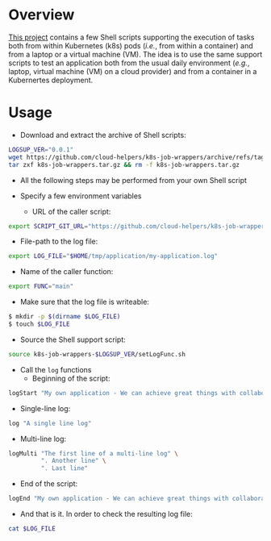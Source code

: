

# Overview
[This project](https://github.com/cloud-helpers/k8s-job-wrappers)
contains a few Shell scripts supporting the execution of tasks both from
within Kubernetes (k8s) pods (_i.e._, from within a container) and from
a laptop or a virtual machine (VM).
The idea is to use the same support scripts to test an application both
from the usual daily environment (_e.g._, laptop, virtual machine (VM) on
a cloud provider) and from a container in a Kubernertes deployment.

# Usage
* Download and extract the archive of Shell scripts:
```bash
LOGSUP_VER="0.0.1"
wget https://github.com/cloud-helpers/k8s-job-wrappers/archive/refs/tags/v$LOGSUP_VER.tar.gz -O k8s-job-wrappers.tar.gz
tar zxf k8s-job-wrappers.tar.gz && rm -f k8s-job-wrappers.tar.gz
```

* All the following steps may be performed from your own Shell script

* Specify a few environment variables
  + URL of the caller script:
```bash
export SCRIPT_GIT_URL="https://github.com/cloud-helpers/k8s-job-wrappers/tree/master/k8s-job-wrapper-main.sh"
```
  + File-path to the log file:
```bash
export LOG_FILE="$HOME/tmp/application/my-application.log"
```
  + Name of the caller function:
```bash
export FUNC="main"
```

* Make sure that the log file is writeable:
```bash
$ mkdir -p $(dirname $LOG_FILE)
$ touch $LOG_FILE
```

* Source the Shell support script:
```bash
source k8s-job-wrappers-$LOGSUP_VER/setLogFunc.sh
```

* Call the `log` functions
  + Beginning of the script:
```bash
logStart "My own application - We can achieve great things with collaboration"
```
  + Single-line log:
```bash
log "A single line log"
```
  + Multi-line log:
```bash
logMulti "The first line of a multi-line log" \
         ". Another line" \
         ". Last line"
```
  + End of the script:
```bash
logEnd "My own application - We can achieve great things with collaboration"
```

* And that is it. In order to check the resulting log file:
```bash
cat $LOG_FILE
```
